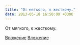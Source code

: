 ```yaml
---
title: "От мягкого, к жесткому."
date: 2013-05-18 16:50:00 +0300
---
```


От мягкого, к жесткому.


[Вложение](https://vk.com/photo41076938_303930401)
[Вложение](https://vk.com/photo41076938_303936925)
